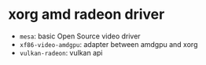# xorg amd radeon driver

- `mesa`: basic Open Source video driver
- `xf86-video-amdgpu`: adapter between amdgpu and xorg
- `vulkan-radeon`: vulkan api
